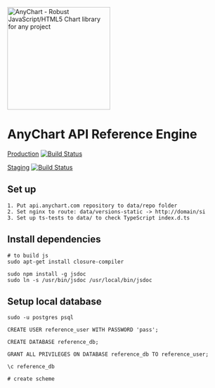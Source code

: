 [<img src="https://cdn.anychart.com/images/logo-transparent-segoe.png?2" width="234px" alt="AnyChart - Robust JavaScript/HTML5 Chart library for any project">](https://anychart.com)

# AnyChart API Reference Engine

[Production](http://api.anychart.com) 
[![Build Status](https://travis-ci.com/AnyChart/reference-engine.svg?token=ERMLfyrvWdA8g6gi11Vp&branch=master)](https://travis-ci.com/AnyChart/reference-engine)

[Staging](http://api.anychart.stg) 
[![Build Status](https://travis-ci.com/AnyChart/reference-engine.svg?token=ERMLfyrvWdA8g6gi11Vp&branch=staging)](https://travis-ci.com/AnyChart/reference-engine)

## Set up 
```
1. Put api.anychart.com repository to data/repo folder
2. Set nginx to route: data/versions-static -> http://domain/si
3. Set up ts-tests to data/ to check TypeScript index.d.ts

```


## Install dependencies
```
# to build js
sudo apt-get install closure-compiler

sudo npm install -g jsdoc
sudo ln -s /usr/bin/jsdoc /usr/local/bin/jsdoc
```


## Setup local database
```
sudo -u postgres psql

CREATE USER reference_user WITH PASSWORD 'pass';

CREATE DATABASE reference_db;

GRANT ALL PRIVILEGES ON DATABASE reference_db TO reference_user;

\c reference_db

# create scheme

```